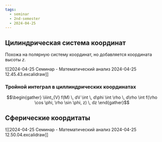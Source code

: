 ```yaml
---
tags:
  - seminar
  - 2nd-semester
  - 2024-04-25
---
```


## Цилиндрическая система координат

Похожа на полярную систему координат, но добавляется координата высоты $z$.

![[2024-04-25 Семинар - Математический анализ 2024-04-25 12.45.43.excalidraw]]

### Тройной интеграл в циллиндрических координатах

$$\begin{gather}
\iiint_{V} f(M) \, dV \int  \, d\phi \int \rho \, d\rho \int f(\rho \cos \phi, \rho \sin \phi, z) \, dz 
\end{gather}$$

## Сферические коордитаты

![[2024-04-25 Семинар - Математический анализ 2024-04-25 12.50.04.excalidraw]]